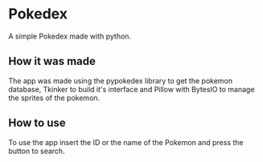 # Pokedex
A simple Pokedex made with python.


## How it was made
The app was made using the pypokedex library to get the pokemon database, Tkinker to build it's interface and Pillow with BytesIO to manage the sprites of the pokemon. 


## How to use
To use the app insert the ID or the name of the Pokemon and press the button to search. 

